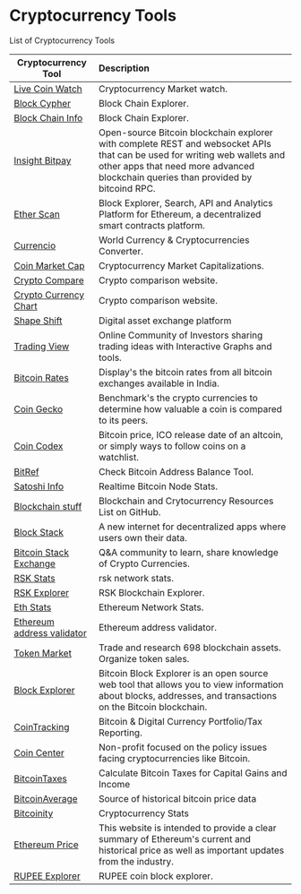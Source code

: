 # Cryptocurrency Tools

List of Cryptocurrency Tools

| Cryptocurrency Tool	|      Description     	|
|----------	|:------	|
|<a href="https://www.livecoinwatch.com/" target="_blank" >Live Coin Watch</a>|Cryptocurrency Market watch.|
|<a href="https://live.blockcypher.com/" target="_blank" >Block Cypher</a>|Block Chain Explorer.|
|<a href="https://blockchain.info/" target="_blank" >Block Chain Info</a>|Block Chain Explorer.|
|<a href="https://insight.bitpay.com/" target="_blank" >Insight Bitpay</a>|Open-source Bitcoin blockchain explorer with complete REST and websocket APIs that can be used for writing web wallets and other apps that need more advanced blockchain queries than provided by bitcoind RPC.|
|<a href="https://etherscan.io/" target="_blank" >Ether Scan</a>|Block Explorer, Search, API and Analytics Platform for Ethereum, a decentralized smart contracts platform.|
|<a href="https://currencio.co/" target="_blank" >Currencio</a>|World Currency & Cryptocurrencies Converter.|
|<a href="https://coinmarketcap.com/" target="_blank" >Coin Market Cap</a>|Cryptocurrency Market Capitalizations.|
|<a href="https://www.cryptocompare.com/" target="_blank" >Crypto Compare</a>|Crypto comparison website.|
|<a href="http://www.cryptocurrencychart.com/" target="_blank" >Crypto Currency Chart</a>|Crypto comparison website.|
|<a href="https://shapeshift.io/#/coins" target="_blank" >Shape Shift</a>|Digital asset exchange platform|
|<a href="https://www.tradingview.com/" target="_blank" >Trading View</a>|Online Community of Investors sharing trading ideas with Interactive Graphs and tools.|
|<a href="http://www.bitcoinrates.in/" target="_blank" >Bitcoin Rates</a>|Display's the bitcoin rates from all bitcoin exchanges available in India.|
|<a href="https://www.coingecko.com/en" target="_blank" >Coin Gecko</a>|Benchmark's the crypto currencies to determine how valuable a coin is compared to its peers.|
|<a href="https://coincodex.com/" target="_blank" >Coin Codex</a>|Bitcoin price, ICO release date of an altcoin, or simply ways to follow coins on a watchlist.|
|<a href="https://bitref.com/" target="_blank" >BitRef</a>|Check Bitcoin Address Balance Tool.|
|<a href="http://statoshi.info/" target="_blank" >Satoshi Info</a>|Realtime Bitcoin Node Stats.|
|<a href="https://github.com/Xel/Blockchain-stuff" target="_blank" >Blockchain stuff</a>|Blockchain and Crytocurrency Resources List on GitHub.|
|<a href="https://blockstack.org/" target="_blank" >Block Stack</a>|A new internet for decentralized apps where users own their data.|
|<a href="https://bitcoin.stackexchange.com/" target="_blank" >Bitcoin Stack Exchange</a>|Q&A community to learn, share knowledge of Crypto Currencies.|
|<a href="https://stats.rsk.co/" target="_blank" >RSK Stats</a>|rsk network stats.|
|<a href="https://explorer.rsk.co/home" target="_blank" >RSK Explorer</a>|RSK Blockchain Explorer.|
|<a href="https://ethstats.net/" target="_blank" >Eth Stats</a>|Ethereum Network Stats.|
|<a href="https://tokenmarket.net/ethereum-address-validator" target="_blank" >Ethereum address validator</a>|Ethereum address validator.|
|<a href="https://tokenmarket.net/" target="_blank" >Token Market</a>|Trade and research 698 blockchain assets. Organize token sales.|
|<a href="https://blockexplorer.com/" target="_blank" >Block Explorer</a>|Bitcoin Block Explorer is an open source web tool that allows you to view information about blocks, addresses, and transactions on the Bitcoin blockchain.|
|<a href="https://cointracking.info/" target="_blank" >CoinTracking</a>|Bitcoin & Digital Currency Portfolio/Tax Reporting.|
|<a href="https://coincenter.org/" target="_blank" >Coin Center</a>|Non-profit focused on the policy issues facing cryptocurrencies like Bitcoin.|
|<a href="https://bitcoin.tax/" target="_blank" >BitcoinTaxes</a>|Calculate Bitcoin Taxes for Capital Gains and Income|
|<a href="https://bitcoinaverage.com/" target="_blank" >BitcoinAverage</a>|Source of historical bitcoin price data|
|<a href="data.bitcoinity.org" target="_blank" >Bitcoinity</a>|Cryptocurrency Stats|
|<a href="https://ethereumprice.org/" target="_blank" >Ethereum Price</a>|This website is intended to provide a clear summary of Ethereum's current and historical price as well as important updates from the industry.|
|<a href="http://rupexplorer.com/" target="_blank" >RUPEE Explorer</a>|RUPEE coin block explorer.|
